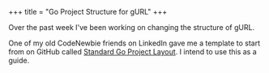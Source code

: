 +++
title = "Go Project Structure for gURL"
+++

Over the past week I've been working on changing the structure of gURL.

One of my old CodeNewbie friends on LinkedIn gave me a template to start from on GitHub called [Standard Go Project Layout](https://github.com/golang-standards/project-layout). I intend to use this as a guide.

